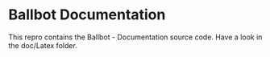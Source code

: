 # Ballbot Documentation

This repro contains the Ballbot - Documentation source code. Have a look in the doc/Latex folder.
